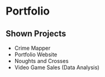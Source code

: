 # Portfolio

## Shown Projects
* Crime Mapper
* Portfolio Website
* Noughts and Crosses
* Video Game Sales (Data Analysis)
